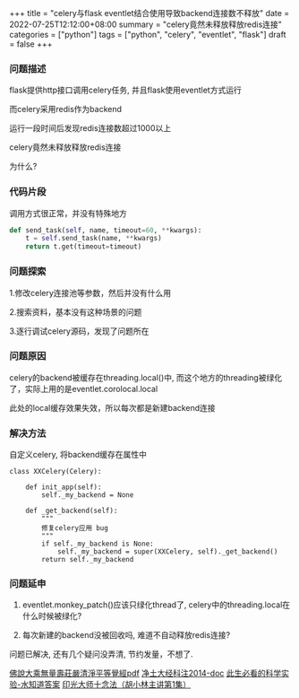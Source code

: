 +++
title = "celery与flask eventlet结合使用导致backend连接数不释放"
date = 2022-07-25T12:12:00+08:00
summary = "celery竟然未释放释放redis连接"
categories = ["python"]
tags = ["python", "celery", "eventlet", "flask"]
draft = false
+++

### 问题描述

flask提供http接口调用celery任务, 并且flask使用eventlet方式运行

而celery采用redis作为backend

运行一段时间后发现redis连接数超过1000以上

celery竟然未释放释放redis连接

为什么?

### 代码片段

调用方式很正常，并没有特殊地方

```python
def send_task(self, name, timeout=60, **kwargs):
    t = self.send_task(name, **kwargs)
    return t.get(timeout=timeout)
```

### 问题探索

1.修改celery连接池等参数，然后并没有什么用

2.搜索资料，基本没有这种场景的问题

3.逐行调试celery源码，发现了问题所在

### 问题原因

celery的backend被缓存在threading.local()中, 而这个地方的threading被绿化了，实际上用的是eventlet.corolocal.local

此处的local缓存效果失效，所以每次都是新建backend连接

### 解决方法

自定义celery, 将backend缓存在属性中

```
class XXCelery(Celery):

    def init_app(self):
        self._my_backend = None

    def _get_backend(self):
        """
        修复celery应用 bug
        """
        if self._my_backend is None:
            self._my_backend = super(XXCelery, self)._get_backend()
        return self._my_backend
```

### 问题延申

1. eventlet.monkey_patch()应该只绿化thread了, celery中的threading.local在什么时候被绿化?

2. 每次新建的backend没被回收吗, 难道不自动释放redis连接?

问题已解决, 还有几个疑问没弄清, 节约发量，不想了.

[佛說大乘無量壽莊嚴清淨平等覺經pdf](http://www.sxjy360.top/page-download/)
[净土大经科注2014-doc](http://www.sxjy360.top/page-download/)
[此生必看的科学实验-水知道答案](http://www.sxjy360.top/page-download/)
[印光大师十念法（胡小林主讲第1集）](http://www.sxjy360.top/page-download/)